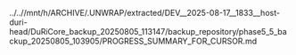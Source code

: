 ../..//mnt/h/ARCHIVE/.UNWRAP/extracted/DEV__2025-08-17__1833__host-duri-head/DuRiCore_backup_20250805_113147/backup_repository/phase5_5_backup_20250805_103905/PROGRESS_SUMMARY_FOR_CURSOR.md